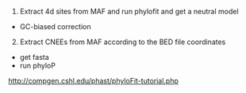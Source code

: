 
1. Extract 4d sites from MAF and run phylofit and get a neutral model
  - GC-biased correction
2. Extract CNEEs from MAF according to the BED file coordinates
  - get fasta
  - run phyloP


http://compgen.cshl.edu/phast/phyloFit-tutorial.php
